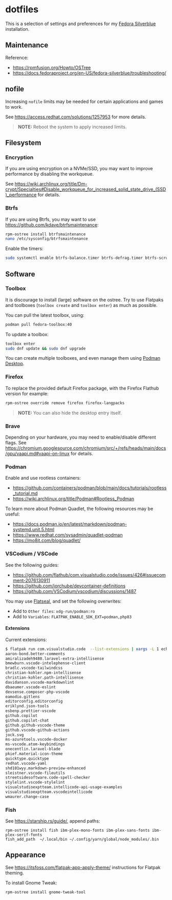 # dotfiles

This is a selection of settings and preferences for my [Fedora Silverblue](https://fedoraproject.org/atomic-desktops/silverblue/) installation.

## Maintenance

Reference:

- <https://rpmfusion.org/Howto/OSTree>
- <https://docs.fedoraproject.org/en-US/fedora-silverblue/troubleshooting/>

## nofile

Increasing `nofile` limits may be needed for certain applications and games to work.

See <https://access.redhat.com/solutions/1257953> for more details.

> **NOTE:** Reboot the system to apply increased limits.

## Filesystem

### Encryption

If you are using encryption on a NVMe/SSD, you may want to improve performance by disabling the workqueue.

See <https://wiki.archlinux.org/title/Dm-crypt/Specialties#Disable_workqueue_for_increased_solid_state_drive_(SSD)_performance> for details.

### Btrfs

If you are using Btrfs, you may want to use <https://github.com/kdave/btrfsmaintenance>:

```bash
rpm-ostree install btrfsmaintenance
nano /etc/sysconfig/btrfsmaintenance
```

Enable the timers:

```bash
sudo systemctl enable btrfs-balance.timer btrfs-defrag.timer btrfs-scrub.timer btrfs-trim.timer --now
```

## Software

### Toolbox

It is discourage to install (large) software on the ostree. Try to use Flatpaks and toolboxes (`toolbox create` and `toolbox enter`) as much as possible.

You can pull the latest toolbox, using:

```bash
podman pull fedora-toolbox:40
```

To update a toolbox:

```bash
toolbox enter
sudo dnf update && sudo dnf upgrade
```

You can create multiple toolboxes, and even manage them using [Podman Desktop](https://podman-desktop.io/).

### Firefox

To replace the provided default Firefox package, with the Firefox Flathub version for example:

```bash
rpm-ostree override remove firefox firefox-langpacks
```

> **NOTE:** You can also hide the desktop entry itself.

### Brave

Depending on your hardware, you may need to enable/disable different flags. See <https://chromium.googlesource.com/chromium/src/+/refs/heads/main/docs/gpu/vaapi.md#vaapi-on-linux> for details.

### Podman

Enable and use rootless containers:

- <https://github.com/containers/podman/blob/main/docs/tutorials/rootless_tutorial.md>
- <https://wiki.archlinux.org/title/Podman#Rootless_Podman>

To learn more about Podman Quadlet, the following resources may be useful:

- <https://docs.podman.io/en/latest/markdown/podman-systemd.unit.5.html>
- <https://www.redhat.com/sysadmin/quadlet-podman>
- <https://mo8it.com/blog/quadlet/>

### VSCodium / VSCode

See the following guides:

- <https://github.com/flathub/com.visualstudio.code/issues/426#issuecomment-2076130911>
- <https://github.com/jorchube/devcontainer-definitions>
- <https://github.com/VSCodium/vscodium/discussions/1487>

You may use [Flatseal](https://flathub.org/apps/com.github.tchx84.Flatseal), and set the following overwrites:

- Add to `Other files`: `xdg-run/podman:ro`
- Add to `Variables`: `FLATPAK_ENABLE_SDK_EXT=podman,php83`

#### Extensions

Current extensions:

```bash
$ flatpak run com.visualstudio.code  --list-extensions | xargs -L 1 echo vsc --install-extension
aaron-bond.better-comments
amiralizadeh9480.laravel-extra-intellisense
bmewburn.vscode-intelephense-client
bradlc.vscode-tailwindcss
christian-kohler.npm-intellisense
christian-kohler.path-intellisense
davidanson.vscode-markdownlint
dbaeumer.vscode-eslint
devsense.composer-php-vscode
eamodio.gitlens
editorconfig.editorconfig
eriklynd.json-tools
esbenp.prettier-vscode
github.copilot
github.copilot-chat
github.github-vscode-theme
github.vscode-github-actions
jock.svg
ms-azuretools.vscode-docker
ms-vscode.atom-keybindings
onecentlin.laravel-blade
pkief.material-icon-theme
quicktype.quicktype
redhat.vscode-yaml
shd101wyy.markdown-preview-enhanced
sleistner.vscode-fileutils
streetsidesoftware.code-spell-checker
stylelint.vscode-stylelint
visualstudioexptteam.intellicode-api-usage-examples
visualstudioexptteam.vscodeintellicode
wmaurer.change-case
```

### Fish

See <https://starship.rs/guide/>, append paths:

```fish
rpm-ostree install fish ibm-plex-mono-fonts ibm-plex-sans-fonts ibm-plex-serif-fonts
fish_add_path  ~/.local/bin ~/.config/yarn/global/node_modules/.bin
```

## Appearance

See <https://itsfoss.com/flatpak-app-apply-theme/> instructions for Flatpak theming.

To install Gnome Tweak:

```bash
rpm-ostree install gnome-tweak-tool
```
